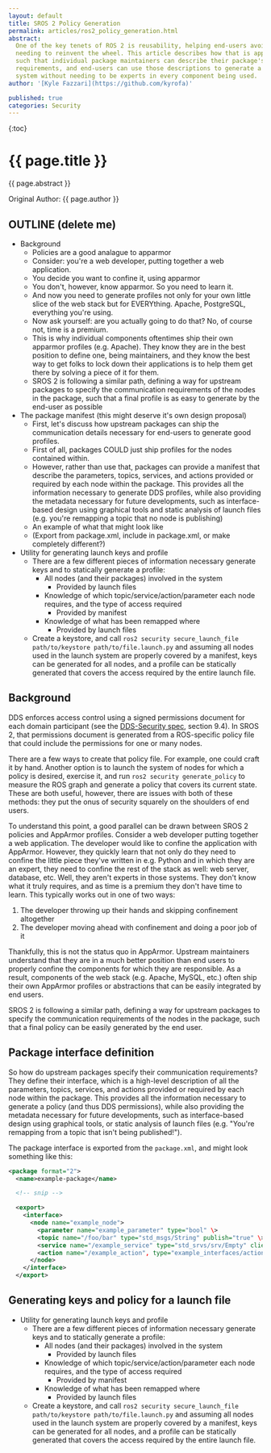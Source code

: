```yaml
---
layout: default
title: SROS 2 Policy Generation
permalink: articles/ros2_policy_generation.html
abstract:
  One of the key tenets of ROS 2 is reusability, helping end-users avoid constantly
  needing to reinvent the wheel. This article describes how that is applied in SROS 2,
  such that individual package maintainers can describe their package's communication
  requirements, and end-users can use those descriptions to generate a policy for their
  system without needing to be experts in every component being used.
author: '[Kyle Fazzari](https://github.com/kyrofa)'

published: true
categories: Security
---
```


{:toc}

# {{ page.title }}

<div class="abstract" markdown="1">
{{ page.abstract }}
</div>

Original Author: {{ page.author }}

## OUTLINE (delete me)

- Background
    - Policies are a good analague to apparmor
    - Consider: you're a web developer, putting together a web application.
    - You decide you want to confine it, using apparmor
    - You don't, however, know apparmor. So you need to learn it.
    - And now you need to generate profiles not only for your own little slice of the
	  web stack but for EVERYthing. Apache, PostgreSQL, everything you're using.
    - Now ask yourself: are you actually going to do that? No, of course not, time is a
	  premium.
    - This is why individual components oftentimes ship their own apparmor profiles
	  (e.g. Apache). They know they are in the best position to define one, being
	  maintainers, and they know the best way to get folks to lock down their
	  applications is to help them get there by solving a piece of it for them.
    - SROS 2 is following a similar path, defining a way for upstream packages to
	  specify the communication requirements of the nodes in the package, such that a
	  final profile is as easy to generate by the end-user as possible
- The package manifest (this might deserve it's own design proposal)
    - First, let's discuss how upstream packages can ship the communication details necessary for end-users to generate good profiles.
	- First of all, packages COULD just ship profiles for the nodes contained within.
	- However, rather than use that, packages can provide a manifest that describe the
	  parameters, topics, services, and actions provided or required by each node within
	  the package. This provides all the information necessary to generate DDS profiles,
	  while also providing the metadata necessary for future developments, such as
	  interface-based design using graphical tools and static analysis of launch files
	  (e.g. you're remapping a topic that no node is publishing)
    - An example of what that might look like
	- (Export from package.xml, include in package.xml, or make completely different?)
- Utility for generating launch keys and profile
    - There are a few different pieces of information necessary generate keys and to
	  statically generate a profile:
        - All nodes (and their packages) involved in the system
		    - Provided by launch files
		- Knowledge of which topic/service/action/parameter each node requires, and the
		  type of access required
		    - Provided by manifest
		- Knowledge of what has been remapped where
		    - Provided by launch files
	- Create a keystore, and call
	  `ros2 security secure_launch_file path/to/keystore path/to/file.launch.py` and
	  assuming all nodes used in the launch system are properly covered by a manifest,
	  keys can be generated for all nodes, and a profile can be statically generated
	  that covers the access required by the entire launch file.

## Background

DDS enforces access control using a signed permissions document for each domain participant (see the [DDS-Security spec][dds_security], section 9.4). In SROS 2, that permissions document is generated from a ROS-specific policy file that could include the permissions for one or many nodes.

There are a few ways to create that policy file. For example, one could craft it by hand. Another option is to launch the system of nodes for which a policy is desired, exercise it, and run `ros2 security generate_policy` to measure the ROS graph and generate a policy that covers its current state. These are both useful, however, there are issues with both of these methods: they put the onus of security squarely on the shoulders of end users.

To understand this point, a good parallel can be drawn between SROS 2 policies and AppArmor profiles. Consider a web developer putting together a web application. The developer would like to confine the application with AppArmor. However, they quickly learn that not only do they need to confine the little piece they've written in e.g. Python and in which they are an expert, they need to confine the rest of the stack as well: web server, database, etc. Well, they aren't experts in those systems. They don't know what it truly requires, and as time is a premium they don't have time to learn. This typically works out in one of two ways:

1. The developer throwing up their hands and skipping confinement altogether
2. The developer moving ahead with confinement and doing a poor job of it

Thankfully, this is not the status quo in AppArmor. Upstream maintainers understand that they are in a much better position than end users to properly confine the components for which they are responsible. As a result, components of the web stack (e.g. Apache, MySQL, etc.) often ship their own AppArmor profiles or abstractions that can be easily integrated by end users.

SROS 2 is following a similar path, defining a way for upstream packages to specify the communication requirements of the nodes in the package, such that a final policy can be easily generated by the end user.


## Package interface definition

So how do upstream packages specify their communication requirements? They define their interface, which is a high-level description of all the parameters, topics, services, and actions provided or required by each node within the package. This provides all the information necessary to generate a policy (and thus DDS permissions), while also providing the metadata necessary for future developments, such as interface-based design using graphical tools, or static analysis of launch files (e.g. "You're remapping from a topic that isn't being published!").

The package interface is exported from the `package.xml`, and might look something like this:

```xml
<package format="2">
  <name>example-package</name>

  <!-- snip -->

  <export>
    <interface>
      <node name="example_node">
        <parameter name="example_parameter" type="bool" \>
        <topic name="/foo/bar" type="std_msgs/String" publish="true" \>
		<service name="/example_service" type="std_srvs/srv/Empty" client="true" \>
		<action name="/example_action", type="example_interfaces/action/Fibonacci" server="true" \>
      </node>
    </interface>
  </export>
```


## Generating keys and policy for a launch file

- Utility for generating launch keys and profile
    - There are a few different pieces of information necessary generate keys and to
	  statically generate a profile:
        - All nodes (and their packages) involved in the system
		    - Provided by launch files
		- Knowledge of which topic/service/action/parameter each node requires, and the
		  type of access required
		    - Provided by manifest
		- Knowledge of what has been remapped where
		    - Provided by launch files
	- Create a keystore, and call
	  `ros2 security secure_launch_file path/to/keystore path/to/file.launch.py` and
	  assuming all nodes used in the launch system are properly covered by a manifest,
	  keys can be generated for all nodes, and a profile can be statically generated
	  that covers the access required by the entire launch file.




[dds_security]: https://www.omg.org/spec/DDS-SECURITY/1.1/PDF
